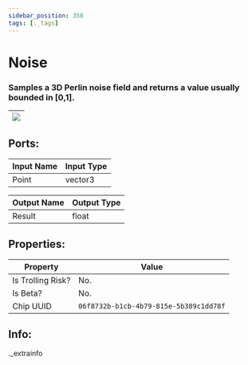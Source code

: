 ```yaml
---
sidebar_position: 358
tags: [._tags]
---
```


# Noise


### Samples a 3D Perlin noise field and returns a value usually bounded in [0,1].

| ![](https://images-ext-2.discordapp.net/external/MPmIaQzlEPmgGWlgi-WxBBXt0Bjv_zWPkg1y1f_sy3s/https/www.recroomcircuits.com/image/circuit/absolute-value?width=206&height=108) |
|-----|

## Ports:

| Input Name | Input Type |
|-----------|-----------|
| Point | vector3 |

| Output Name | Output Type |
|-----------|-----------|
| Result | float |

## Properties:

| Property  | Value |
|-------------------|-----------|
| Is Trolling Risk? | No. |
| Is Beta? | No. |
| Chip UUID | `06f8732b-b1cb-4b79-815e-5b389c1dd78f` |

## Info:
._extrainfo